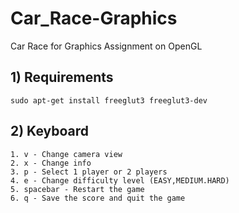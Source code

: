 # Car_Race-Graphics
Car Race for Graphics Assignment on OpenGL

## 1) Requirements
    
    sudo apt-get install freeglut3 freeglut3-dev  
   
## 2) Keyboard
    1. v - Change camera view
    2. x - Change info
    3. p - Select 1 player or 2 players
    4. e - Change difficulty level (EASY,MEDIUM.HARD)
    5. spacebar - Restart the game
    6. q - Save the score and quit the game

